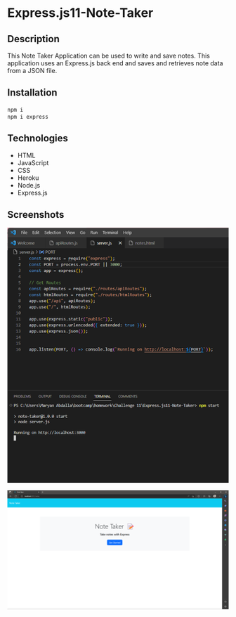 # Express.js11-Note-Taker

## Description 
This Note Taker Application can be used to write and save notes. This application uses an Express.js back end and saves and retrieves note data from a JSON file.

 ## Installation 
 ```
 npm i 
 npm i express 
 ```
 
 ## Technologies 
 
 * HTML 
 * JavaScript 
 * CSS
 * Heroku 
 * Node.js 
 * Express.js 

 ## Screenshots 
 ![Alt text](public/assets/images/nTakershot.png)
 
![Alt text](public/assets/images/Screenshot%202023-04-13%20183006.png)
 
